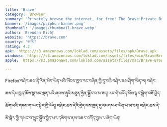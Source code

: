 ```yaml
---
title: 'Brave'
category:  Browser
summary: 'Privately browse the internet, for free! The Brave Private Browser App is your fast, free, and safe private web browser with ad blocker and pop-up blocker. Privately browse and search the internet without being tracked by advertisers, malware and pop-ups.'
banner: '/images/psiphon-banner.png'
thumbnail: '/images/thumbnail-brave.webp'
author: 'Brendan Eich།'
website: 'https://brave.com'
country: 'ཨ་རི།'
rating: 4.3
apk:  https://s3.amazonaws.com/loklad.com/assets/files/apk/Brave.apk
windows:  https://s3.amazonaws.com/loklad.com/assets/files/win/BraveBrowserSetup.exe
apple:  https://s3.amazonaws.com/loklad.com/assets/files/mac/Brave-Browser.dmg

---
```


Firefox་བཤེར་ཆས་ནི་རིན་མེད་ཡིན་པའི་ཡོངས་ཁྱབ་རང་བཞིན་གྱི་དྲ་བའི་བཤེར་ཆས་ཤིག་ཡིན་ལ། བཤེར་ཆས་དེས་ཁྱད་ཆོས་སྣ་མང་ལྡན་པའི་ཞབས་ཞུའི་མཐུན་རྐྱེན་སྦྱོར་བ་མ་ཟད། རང་གི་འདོད་མོས་ལྟར་སྒྲིག་བཟོ་བྱེད་ཆོག་པའི་གདམ་ག་ཡང་སྟེར་གྱི་ཡོད། བཤེར་ཆས་དེའི་བྱེད་ལས་ཁྱད་དུ་འཕགས་པ་ཡིན་པ་མ་ཟད། བཤེར་ཆས་དེ་མི་སྒེར་གྱི་གསང་བ་སྲུང་སྐྱོབ་བྱེད་པར་དམིགས་ནས་འཆར་འགོད་བྱས་པ་ཞིག་ཡིན།
